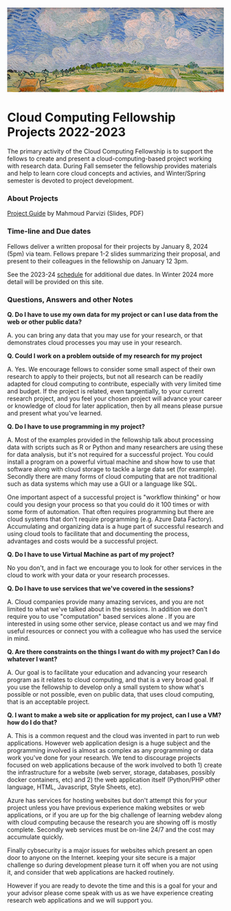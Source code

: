 ![van gogh](./img/cloudpix/cropped_cloud_painting_Vincent_van_Gogh_Ebene_bei_Auvers_1890_Neue_Pinakothek_Munich.jpg)
# Cloud Computing Fellowship Projects 2022-2023


The primary activity of the Cloud Computing Fellowship is to support the fellows to create and present a cloud-computing-based project working with research data.  During Fall semseter the fellowship provides materials and help to learn core cloud concepts and activies, and Winter/Spring semester is devoted to project development.  

### About Projects

[Project Guide](pdf/CCF_Project_Guide_2023_24.pdf) by Mahmoud Parvizi  (Slides, PDF)

### Time-line and Due dates

Fellows deliver a written proposal for their projects by January 8, 2024 (5pm) via team.  Fellows prepare 1-2 slides summarizing their proposal, and present to their colleagues in the fellowship on January 12 3pm. 

See the 2023-24 [schedule](./index.md) for additional due dates.  In Winter 2024 more detail will be provided on this site. 

 
### Questions, Answers and other Notes

**Q. Do I have to use my own data for my project or can I use data from the web or other public data?**

A. you can bring any data that you may use for your research, or that demonstrates cloud processes you may use in your research.   

**Q. Could I work on a problem outside of my research for my project**

A.  Yes.   We encourage fellows to consider some small aspect of their own research to apply to their projects, but not all research can be readily adapted for cloud computing to contribute, especially with very limited time and budget.    If the project is related, even tangentially, to your current research project, and you feel your chosen project will advance your career or knowledge of cloud for later application, then by all means please pursue and present what you've learned. 

**Q.  Do I have to use programming in my project?**

A.  Most of the examples provided in the fellowship talk about processing data with scripts such as R or Python and many researchers are using these for data analysis, but it's not required for a successful project.   You could install a program on a powerful virtual machine and show how to use that software along with cloud storage to tackle a large data set (for example).   Secondly there are many forms of cloud computing that are not traditional such as data systems which may use a GUI or a language like SQL. 

One important aspect of a successful project is "workflow thinking" or how could you design your process so that you could do it 100 times or with some form of automation.   That often requires programming but there are cloud systems that don't require programming (e.g. Azure Data Factory).    Accumulating and organizing data is a huge part of successful research and using cloud tools to facilitate that and documenting the process, advantages and costs would be a successful project.  

**Q. Do I have to use Virtual Machine as part of my project?**

No you don't, and in fact we encourage you to look for other services in the cloud to work with your data or your research processes. 

**Q. Do I have to use services that we've covered in the sessions?**

A. Cloud companies provide many amazing services, and you are not limited to what we've talked about in the sessions.  In addition we don't require you to use "computation" based services alone .   If you are interested in using some other service, please contact us and we may find useful resources or connect you with a colleague who has used the service in mind.  

**Q. Are there constraints on the things I want do with my project?  Can I do whatever I want?**

A.  Our goal is to facilitate your education and advancing your research program as it relates to cloud computing, and that is a very broad goal.  If you use the fellowship to develop only a small system to show what's possible or not possible, even on public data, that uses cloud computing, that is an acceptable project. 

**Q. I want to make a web site or application for my project, can I use a VM?  how do I do that?**

A.  This is a common request and the cloud was invented in part to run web applications.  However web application design is a huge subject and the programming involved is almost as complex as any programming or data work you've done for your research.  We tend to discourage projects focused on web applications because of the work involved to both 1) create the infrastructure for a website (web server, storage, databases, possibly docker containers, etc) and 2) the web application itself (Python/PHP other language, HTML, Javascript, Style Sheets, etc). 

Azure has services for hosting websites but don't attempt this for your project unless you have previous experience making websites or web applications, or if you are up for the big challenge of learning webdev along with cloud computing because the research you are showing off is mostly complete.    Secondly web services must be on-line 24/7 and the cost may accumulate quickly.   

Finally cybsecurity is a major issues for websites which present an open door to anyone on the Internet.   keeping your site secure is a major challenge so during development please turn it off when you are not using it, and consider that web applications are hacked routinely.  

However if you are ready to devote the time and this is a goal for your and your advisor please come speak with us as we have experience creating research web applications and we will support you.   


